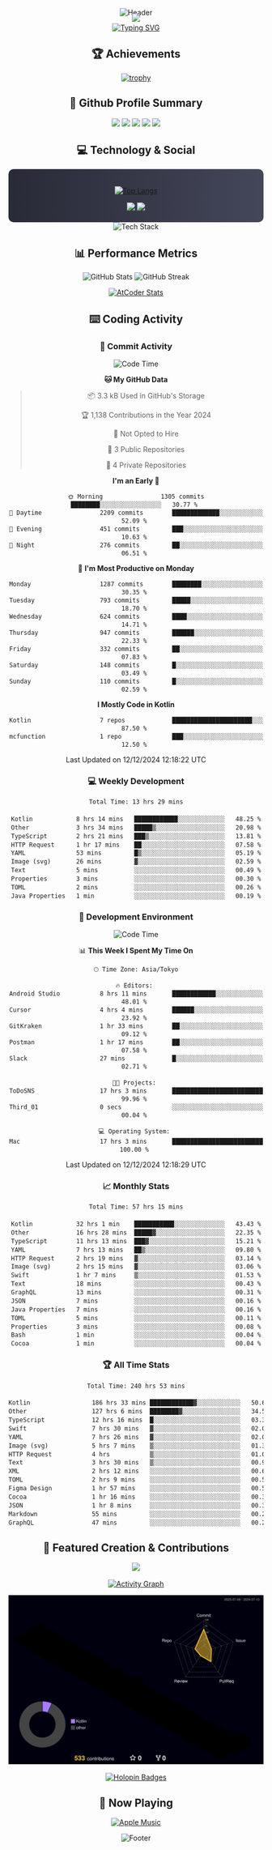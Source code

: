 <div align="center">
  
![Header](https://capsule-render.vercel.app/api?type=waving&color=gradient&customColorList=12&height=300&section=header&text=Welcome%20to%20Batapii's%20Universe&fontSize=50&animation=fadeIn&fontAlignY=40&desc=Android%20Developer%20|%20Kotlin%20LOVE%20)

<div style="margin-top: -20px;">
  <img src="https://readme-typing-svg.herokuapp.com/?lines=Crafting+Android+Experiences;Building+Tomorrow's+Apps+Today;Always+Learning,+Always+Growing&font=Fira%20Code&center=true&width=440&height=45&color=f75c7e&vCenter=true&size=22&pause=1000">
</div>

<a href="https://git.io/typing-svg">
  <img src="https://readme-typing-svg.demolab.com?font=Fira+Code&weight=600&size=28&duration=4000&pause=1000&center=true&vCenter=true&width=800&lines=Hey+there!+I'm+Batapii+%F0%9F%91%8B;Android+Developer+from+Japan+%F0%9F%87%AF%F0%9F%87%B5" alt="Typing SVG" />
</a>

## 🏆 Achievements

[![trophy](https://github-profile-trophy.vercel.app/?username=batapii&theme=onestar&no-frame=true&no-bg=true&column=8&rank=SECRET,SSS,SS,S,AAA,AA,A,B,C,?&margin-w=10&margin-h=10)](https://github.com/ryo-ma/github-profile-trophy)

## 🎯 Github Profile Summary

<div align="center">
  <img src="http://github-profile-summary-cards.vercel.app/api/cards/profile-details?username=batapii&theme=radical" />
  <img src="http://github-profile-summary-cards.vercel.app/api/cards/repos-per-language?username=batapii&theme=radical" />
  <img src="http://github-profile-summary-cards.vercel.app/api/cards/most-commit-language?username=batapii&theme=radical" />
  <img src="http://github-profile-summary-cards.vercel.app/api/cards/stats?username=batapii&theme=radical" />
  <img src="http://github-profile-summary-cards.vercel.app/api/cards/productive-time?username=batapii&theme=radical" />
</div>

## 💻 Technology & Social

<div align="center" style="background: linear-gradient(to right, #282A36, #44475A); padding: 20px; border-radius: 10px;">

[![Top Langs](https://github-readme-stats.vercel.app/api/top-langs/?username=batapii
)](https://github.com/anuraghazra/github-readme-stats)

<div style="margin-top: 15px">
<a href="https://github.com/batapii"><img src="https://img.shields.io/github/followers/batapii?style=for-the-badge&logo=github&label=Follow&color=ff6e96&labelColor=282A36"/></a>
<a href="https://twitter.com/batapii3939"><img src="https://img.shields.io/twitter/follow/batapii?style=for-the-badge&logo=twitter&color=1DA1F2&labelColor=282A36&label= Twitter"/></a>
</div>

</div>

<div align="center">
<img src="https://github-readme-tech-stack.vercel.app/api/cards?title=Tech+Stack&align=center&titleAlign=center&fontSize=20&lineHeight=10&lineCount=4&theme=github_dark&width=800&bg=%230D1117&badge=%23161B22&border=%2321262D&titleColor=%2358A6FF&line1=kotlin%2Ckotlin%2C0095D5%3Bandroid%2Candroid%2C00ff00%3Bjetpackcompose%2Cjetpack%2C4285F4%3B&line2=swift%2Cswift%2CFA7343%3Bfirebase%2Cfirebase%2CFFCA28%3Bgithub%2Cgithub%2C181717%3B&line3=typescript%2Ctypescript%2C3178C6%3Bgraphql%2Cgraphql%2CE10098%3Bsupabase%2Csupabase%2C3FCF8E%3B&line4=gradle%2Cgradle%2C02303A%3Bgitkraken%2Cgitkraken%2C179287%3Bpostman%2Cpostman%2CFF6C37%3B" alt="Tech Stack" />
</div>



## 📊 Performance Metrics

<div align="center">

![GitHub Stats](https://github-readme-stats.vercel.app/api?username=batapii&show_icons=true&theme=radical&hide_border=true&bg_color=0D1117)
![GitHub Streak](https://github-readme-streak-stats.herokuapp.com/?user=batapii&theme=radical&hide_border=true&background=0D1117)

[![AtCoder Stats](https://atcoder-readme-stats.vercel.app/stats/batapii3939?theme=dark&show_history=5&width=495)](https://github.com/iwbc-mzk/atcoder-readme-stats)

</div>

## ⌨️ Coding Activity

### 🌟 Commit Activity
<!--START_SECTION:commit-stats-->
![Code Time](http://img.shields.io/badge/Code%20Time-374%20hrs%2031%20mins-blue)

**🐱 My GitHub Data** 

> 📦 3.3 kB Used in GitHub's Storage 
 > 
> 🏆 1,138 Contributions in the Year 2024
 > 
> 🚫 Not Opted to Hire
 > 
> 📜 3 Public Repositories 
 > 
> 🔑 4 Private Repositories 
 > 
**I'm an Early 🐤** 

```text
🌞 Morning                1305 commits        ████████░░░░░░░░░░░░░░░░░   30.77 % 
🌆 Daytime                2209 commits        █████████████░░░░░░░░░░░░   52.09 % 
🌃 Evening                451 commits         ███░░░░░░░░░░░░░░░░░░░░░░   10.63 % 
🌙 Night                  276 commits         ██░░░░░░░░░░░░░░░░░░░░░░░   06.51 % 
```
📅 **I'm Most Productive on Monday** 

```text
Monday                   1287 commits        ████████░░░░░░░░░░░░░░░░░   30.35 % 
Tuesday                  793 commits         █████░░░░░░░░░░░░░░░░░░░░   18.70 % 
Wednesday                624 commits         ████░░░░░░░░░░░░░░░░░░░░░   14.71 % 
Thursday                 947 commits         ██████░░░░░░░░░░░░░░░░░░░   22.33 % 
Friday                   332 commits         ██░░░░░░░░░░░░░░░░░░░░░░░   07.83 % 
Saturday                 148 commits         █░░░░░░░░░░░░░░░░░░░░░░░░   03.49 % 
Sunday                   110 commits         █░░░░░░░░░░░░░░░░░░░░░░░░   02.59 % 
```


**I Mostly Code in Kotlin** 

```text
Kotlin                   7 repos             ██████████████████████░░░   87.50 % 
mcfunction               1 repo              ███░░░░░░░░░░░░░░░░░░░░░░   12.50 % 
```




 Last Updated on 12/12/2024 12:18:22 UTC
<!--END_SECTION:commit-stats-->

### 💻 Weekly Development
<!--START_SECTION:wakatime-->

```txt
Total Time: 13 hrs 29 mins

Kotlin            8 hrs 14 mins   ████████████░░░░░░░░░░░░░   48.25 %
Other             3 hrs 34 mins   █████▒░░░░░░░░░░░░░░░░░░░   20.98 %
TypeScript        2 hrs 21 mins   ███▒░░░░░░░░░░░░░░░░░░░░░   13.81 %
HTTP Request      1 hr 17 mins    ██░░░░░░░░░░░░░░░░░░░░░░░   07.58 %
YAML              53 mins         █▒░░░░░░░░░░░░░░░░░░░░░░░   05.19 %
Image (svg)       26 mins         ▓░░░░░░░░░░░░░░░░░░░░░░░░   02.59 %
Text              5 mins          ░░░░░░░░░░░░░░░░░░░░░░░░░   00.49 %
Properties        3 mins          ░░░░░░░░░░░░░░░░░░░░░░░░░   00.30 %
TOML              2 mins          ░░░░░░░░░░░░░░░░░░░░░░░░░   00.26 %
Java Properties   1 min           ░░░░░░░░░░░░░░░░░░░░░░░░░   00.19 %
```

<!--END_SECTION:wakatime-->

### 🔨 Development Environment
<!--START_SECTION:dev-stats-->
![Code Time](http://img.shields.io/badge/Code%20Time-374%20hrs%2031%20mins-blue)

📊 **This Week I Spent My Time On** 

```text
🕑︎ Time Zone: Asia/Tokyo

🔥 Editors: 
Android Studio           8 hrs 11 mins       ████████████░░░░░░░░░░░░░   48.01 % 
Cursor                   4 hrs 4 mins        ██████░░░░░░░░░░░░░░░░░░░   23.92 % 
GitKraken                1 hr 33 mins        ██░░░░░░░░░░░░░░░░░░░░░░░   09.12 % 
Postman                  1 hr 17 mins        ██░░░░░░░░░░░░░░░░░░░░░░░   07.58 % 
Slack                    27 mins             █░░░░░░░░░░░░░░░░░░░░░░░░   02.71 % 

🐱‍💻 Projects: 
ToDoSNS                  17 hrs 3 mins       █████████████████████████   99.96 % 
Third_01                 0 secs              ░░░░░░░░░░░░░░░░░░░░░░░░░   00.04 % 

💻 Operating System: 
Mac                      17 hrs 3 mins       █████████████████████████   100.00 % 
```


 Last Updated on 12/12/2024 12:18:29 UTC
<!--END_SECTION:dev-stats-->

### 📈 Monthly Stats
<!--START_SECTION:wakamonth-->

```txt
Total Time: 57 hrs 15 mins

Kotlin            32 hrs 1 min    ███████████░░░░░░░░░░░░░░   43.43 %
Other             16 hrs 28 mins  █████▓░░░░░░░░░░░░░░░░░░░   22.35 %
TypeScript        11 hrs 13 mins  ███▓░░░░░░░░░░░░░░░░░░░░░   15.21 %
YAML              7 hrs 13 mins   ██▒░░░░░░░░░░░░░░░░░░░░░░   09.80 %
HTTP Request      2 hrs 19 mins   ▓░░░░░░░░░░░░░░░░░░░░░░░░   03.14 %
Image (svg)       2 hrs 15 mins   ▓░░░░░░░░░░░░░░░░░░░░░░░░   03.06 %
Swift             1 hr 7 mins     ▒░░░░░░░░░░░░░░░░░░░░░░░░   01.53 %
Text              18 mins         ░░░░░░░░░░░░░░░░░░░░░░░░░   00.43 %
GraphQL           13 mins         ░░░░░░░░░░░░░░░░░░░░░░░░░   00.31 %
JSON              7 mins          ░░░░░░░░░░░░░░░░░░░░░░░░░   00.16 %
Java Properties   7 mins          ░░░░░░░░░░░░░░░░░░░░░░░░░   00.16 %
TOML              5 mins          ░░░░░░░░░░░░░░░░░░░░░░░░░   00.11 %
Properties        3 mins          ░░░░░░░░░░░░░░░░░░░░░░░░░   00.08 %
Bash              1 min           ░░░░░░░░░░░░░░░░░░░░░░░░░   00.04 %
Cocoa             1 min           ░░░░░░░░░░░░░░░░░░░░░░░░░   00.04 %
```

<!--END_SECTION:wakamonth-->

### 🏆 All Time Stats
<!--START_SECTION:wakaalltime-->

```txt
Total Time: 240 hrs 53 mins

Kotlin                 186 hrs 33 mins ████████████▓░░░░░░░░░░░░   50.69 %
Other                  127 hrs 6 mins  ████████▓░░░░░░░░░░░░░░░░   34.54 %
TypeScript             12 hrs 16 mins  █░░░░░░░░░░░░░░░░░░░░░░░░   03.34 %
Swift                  7 hrs 30 mins   ▓░░░░░░░░░░░░░░░░░░░░░░░░   02.04 %
YAML                   7 hrs 26 mins   ▓░░░░░░░░░░░░░░░░░░░░░░░░   02.02 %
Image (svg)            5 hrs 7 mins    ▒░░░░░░░░░░░░░░░░░░░░░░░░   01.39 %
HTTP Request           4 hrs           ▒░░░░░░░░░░░░░░░░░░░░░░░░   01.09 %
Text                   3 hrs 30 mins   ▒░░░░░░░░░░░░░░░░░░░░░░░░   00.96 %
XML                    2 hrs 12 mins   ░░░░░░░░░░░░░░░░░░░░░░░░░   00.60 %
TOML                   2 hrs 9 mins    ░░░░░░░░░░░░░░░░░░░░░░░░░   00.59 %
Figma Design           1 hr 57 mins    ░░░░░░░░░░░░░░░░░░░░░░░░░   00.53 %
Cocoa                  1 hr 16 mins    ░░░░░░░░░░░░░░░░░░░░░░░░░   00.35 %
JSON                   1 hr 8 mins     ░░░░░░░░░░░░░░░░░░░░░░░░░   00.31 %
Markdown               55 mins         ░░░░░░░░░░░░░░░░░░░░░░░░░   00.25 %
GraphQL                47 mins         ░░░░░░░░░░░░░░░░░░░░░░░░░   00.21 %
```

<!--END_SECTION:wakaalltime-->


## 🌟 Featured Creation & Contributions

<div align="center">
  <a href="https://github.com/batapii/ToDoSNS">
    <img src="https://github-readme-stats.vercel.app/api/pin/?username=batapii&repo=ToDoSNS&theme=radical&hide_border=true&bg_color=0D1117" />
  </a>

[![Activity Graph](https://github-readme-activity-graph.vercel.app/graph?username=batapii&custom_title=Contribution%20Graph&hide_border=true&theme=radical&bg_color=0D1117)](https://github.com/ashutosh00710/github-readme-activity-graph)

![3D Contrib](./profile-3d-contrib/profile-night-rainbow.svg)

[![Holopin Badges](https://holopin.me/batapii)](https://holopin.io/@batapii)

</div>

## 🎵 Now Playing

<div align="center">
  
[![Apple Music](https://music-profile.rayriffy.com/theme/dark.svg?uid=001005.6598667d2ffd4a10a4f429edd0ba24c4.1156)](https://github.com/rayriffy/apple-music-github-profile)

</div>

![Footer](https://capsule-render.vercel.app/api?type=waving&color=gradient&customColorList=12&height=100&section=footer)

</div>
